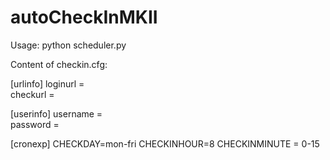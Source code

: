 # autoCheckInMKII

Usage: python scheduler.py

Content of checkin.cfg:

[urlinfo]
loginurl =  
checkurl =  

[userinfo]
username =  
password =  

[cronexp]
CHECKDAY=mon-fri
CHECKINHOUR=8
CHECKINMINUTE = 0-15
